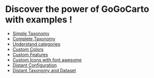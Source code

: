 Discover the power of GoGoCarto with examples !
===========

- [Simple Taxonomy](examples/index-simple-taxonomy.html)
- [Complete Taxonomy](examples/index-full-taxonomy.html)
- [Understand categories](examples/index-multiple-categories.html)
- [Custom Colors](examples/index-custom-colors.html)
- [Custom Features](examples/index-custom-features.html)
- [Custom Icons with font awesome](examples/index-fontawesome-icons.html)
- [Distant Configuration](examples/index-distant-configuration.html)
- [Distant Taxonomy and Dataset](examples/index-distant.html)


